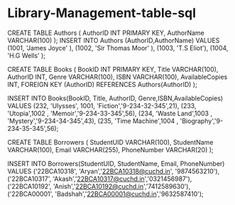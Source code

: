 # Library-Management-table-sql

CREATE TABLE Authors (
    AuthorID INT PRIMARY KEY,
    AuthorName VARCHAR(100)
);
INSERT INTO Authors (AuthorID,AuthorName)
VALUES (1001, 'James Joyce' ),
       (1002, 'Sir Thomas Moor' ),
       (1003, 'T.S Eliot'),
       (1004, 'H.G Wells' );

CREATE TABLE Books (
    BookID INT PRIMARY KEY,
    Title VARCHAR(100),
    AuthorID INT,
    Genre VARCHAR(100),
    ISBN VARCHAR(100),
    AvailableCopies INT,
    FOREIGN KEY (AuthorID) REFERENCES Authors(AuthorID)
);

INSERT INTO Books(BookID, Title, AuthorID, Genre,ISBN,AvailableCopies)
VALUES (232, 'Ulysses', 1001, 'Fiction','9-234-32-345',21),
       (233, 'Utopia',1002 , 'Memoir','9-234-33-345',56),
       (234, 'Waste Land',1003 , 'Mystery','9-234-34-345',43),
       (235, 'Time Machine',1004 , 'Biography','9-234-35-345',56);

CREATE TABLE Borrowers (
    StudentUID VARCHAR(100),
    StudentName VARCHAR(100),
    Email VARCHAR(255),
    PhoneNumber VARCHAR(20)
);

INSERT INTO Borrowers(StudentUID, StudentName, Email, PhoneNumber)
VALUES ('22BCA10318', 'Aryan','22BCA10318@cuchd.in', '9874563210'),
       ('22BCA10317', 'Akash','22BCA10317@cuchd.in','0321456987'),
       ('22BCA10192', 'Anish','22BCA10192@cuchd.in','7412589630'),
       ('22BCA00001', 'Badshah','22BCA00001@cuchd.in','9632587410');
